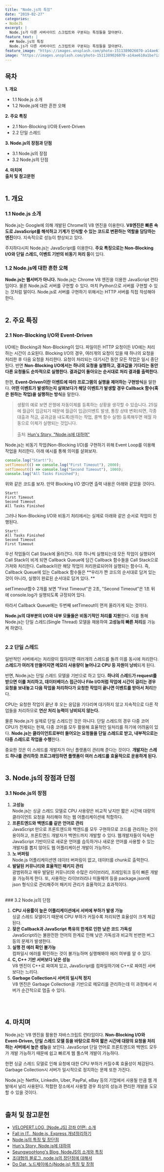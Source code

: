 ```yaml
---
title: "Node.js의 특징"
date: "2019-02-27"
categories:
- NodeJS
excerpt: |
  Node.js가 다른 서버사이드 스크립트와 구분되는 특징들을 알아본다.
feature_text: |
  ## Node.js의 특징
  Node.js가 다른 서버사이드 스크립트와 구분되는 특징들을 알아본다.
feature_image: "https://images.unsplash.com/photo-1511389026070-a14ae610a1be?ixlib=rb-1.2.1&ixid=eyJhcHBfaWQiOjEyMDd9&auto=format&fit=crop&w=1350&q=80"
image: "https://images.unsplash.com/photo-1511389026070-a14ae610a1be?ixlib=rb-1.2.1&ixid=eyJhcHBfaWQiOjEyMDd9&auto=format&fit=crop&w=1350&q=80"
---
```


## 목차
**1. 개요**
- 1.1 Node.js 소개
- 1.2 Node.js에 대한 흔한 오해

**2. 주요 특징**
- 2.1 Non-Blocking I/O와 Event-Driven
- 2.2 단일 스레드
  
**3. Node.js의 장점과 단점**
- 3.1 Node.js의 장점
- 3.2 Node.js의 단점
  
**4. 마치며**<br />
**출처 및 참고문헌**
<br /><br />
## 1. 개요
### 1.1 Node.js 소개
Node.js는 Google에 의해 개발된 Chrome의 V8 엔진을 이용한다. **V8엔진은 빠른 속도로 JavaScript를 해석하고 기계가 인식할 수 있는 코드로 변환하는 역할을 담당하는 엔진**이다. 지속적으로 성능이 향상되고 있다.

주지하다시피 Node.js는 JavaScript를 이용한다. **주요 특징으로는 Non-Blocking I/O와 단일 스레드, 이벤트 기반의 비동기 처리 등**이 있다.
### 1.2 Node.js에 대한 흔한 오해
**Node.js는 웹서버가 아니다.** Node.js는 Chrome V8 엔진을 이용한 JavaScript 런타임이다. 물론 Node.js로 서버를 구현할 수 있다. 마치 Python으로 서버를 구현할 수 있는 것처럼 말이다. Node.js로 서버를 구현하기 위해서는 HTTP 서버를 직접 작성해야 한다.
<br /><br />
## 2. 주요 특징
### 2.1 Non-Blocking I/O와 Event-Driven
I/O에는 Blocking과 Non-Blocking이 있다. 파일이든 HTTP 요청이든 I/O에는 처리하는 시간이 소요된다. Blocking I/O의 경우, 여러개의 요청이 있을 때 하나의 요청을 처리한 후 다음 요청을 처리한다. 요청이 처리되는 대기시간 동안 모든 작업은 일시 중단된다. 반면 **Non-Blocking I/O에서는 하나의 요청을 실행하고, 결과값을 기다리는 동안 다른 요청들도 순차적으로 실행한다. 결과값이 돌아오는 순서대로 처리 결과를 출력한다.**

한편, **Event-Driven이란 이벤트에 따라 프로그램의 실행을 제어하는 구현방식**을 말한다. **어떤 이벤트가 발생하는지 살펴보다가 해당 이벤트가 발생할 경우 Callback 함수(혹은 원하는 작업)을 실행하는 방식**을 말한다.

> 생활의 예로 보면 은행에 자동이체를 등록하는 상황을 생각할 수 있습니다. 25일에 월급이 입금되기 때문에 월급이 입금(이벤트 발생, 통장 상태 변화)되면, 각종 대출과 적금, 공과금을 내도록(원하는 작업, 콜백 함수 실행) 등록해두면 매월 자동으로 이체가 실행되는 것입니다. <br /><br />
>  출처: [Hun's Story, "Node.js에 대하여"](https://huni.org/node-js%EC%97%90-%EB%8C%80%ED%95%98%EC%97%AC-48d0a5af438b)


Node.js는 비동기 작업(Non-Blocking I/O)를 구현하기 위해 Event Loop를 이용해 작업을 처리한다. 아래 예시를 통해 의미를 살펴보자.
```javascript
console.log("Start!");
setTimeout(() => console.log("First Timeout"), 2000);
setTimeout(() => console.log("Second Timeout"), 1000);
console.log("All Tasks Finished");
```
위와 같은 코드를 보자.
만약 Blocking I/O 였다면 출력 내용은 아래와 같았을 것이다.

```
Start!
First Timeout
Second Timeout
All Tasks Finished
```
그러나 Non-Blocking I/O와 비동기 처리에서는 실제로 아래와 같은 순서로 작업이 진행된다.

```
Start!
All Tasks Finished
Second Timeout
First Timeout
```
우선 작업들이 Call Stack에 올라간다. 이후 하나씩 실행되는데 모든 작업이 실행되어 Call Stack이 비게 되면 Callback Queue에 담긴 Callback 함수들을 Call Stack으로 가져와 처리한다. Callback이란 해당 작업이 처리완료되어야 실행되는 함수다. 즉, Callback Queue에 있는 Callback 함수들은 **우리가 짠 코드의 순서대로 담겨 있는 것이 아니라, 실행이 완료된 순서대로 담겨 있다. **

setTimeout함수 2개를 보면 "First Timeout"은 2초, "Second Timeout"은 1초 뒤에 console.log가 실행되도록 규정되어 있다.

따라서 Callback Queue에는 두번째 setTimeout이 먼저 올라가게 되는 것이다.

**Node.js의 대부분의 I/O와 내부 모듈들은 비동기적인 처리를 지원**한다. 이를 통해 Node.js는 단일 스레드(Single Thread) 모델을 채용하여 **고성능의 빠른 처리**를 가능케 하였다.
<br /><br />
### 2.2 단일 스레드
일반적인 서버에서는 처리량이 많아지면 여러개의 스레드를 돌려 이를 동시에 처리한다. **스레드가 여러개 만들어지면 메모리 사용량이 늘어나고 CPU 등 자원이 낭비**되게 된다.

반면, Node.js는 단일 스레드 모델을 기반으로 하고 있다. **하나의 스레드가 request를 받으면 이를 처리하고, 데이터베이스 접근이나 File I/O처럼 작업에 시간이 걸리는 경우 요청을 보내놓고 다음 작업을 처리하다가 요청한 작업이 끝나면 이벤트를 받아서 처리**한다.

CPU는 요청한 작업이 끝난 후 오는 응답을 기다리며 대기하지 않고 지속적으로 다른 작업들을 처리하므로 **연산 처리 능력이 낭비되지 않는다.**

물론 Node.js가 실제로 단일 스레드인 것은 아니다. 단일 스레드의 경우 다중 코어 CPU가 전제되는 현재, 다중 코어를 모두 활용해 효율적인 일처리를 하기에 어려움이 있다. **Node.js는 클라이언트로부터 들어오는 요청들을 단일 스레드로 받고, 내부적으로는 다중 스레드로 작업을 수행**한다.

중요한 것은 이 스레드를 개발자가 아닌 플랫폼이 관리해 준다는 것이다. **개발자는 스레드 하나를 관리하듯 프로그래밍하면 플랫폼이 여러 스레드를 효율적으로 운용하게 된다.**
<br /><br />
## 3. Node.js의 장점과 단점
### 3.1 Node.js의 장점
1. **고성능**<br />
    Node.js는 싱글 스레드 모델로 CPU 사용량은 비교적 낮지만 짧은 시간에 대량의 클라이언트 요청을 처리해야 하는 웹 어플리케이션에 적합하다.
2. **프론트엔드와 백엔드를 같은 언어로 관리**<br />
   JavaScript 만으로 프론트엔드와 백엔드를 모두 구현하므로 코드를 관리하는 것이 용이하고, 프론트엔드 개발자가 백엔드까지 개발할 수 있다. 웹개발자들이 익숙한 JavaScript 기반이므로 새로운 언어를 습득하거나 새로운 언어를 사용할 수 있는 개발자를 뽑지 않아도 웹 어플리케이션 개발이 가능하다.
3. **노 버퍼링**<br />
   Node.js 어플리케이션엔 데이터 버퍼링이 없고, 데이터를 chunk로 출력한다.
4. **발달된 커뮤니티와 효율적인 패키지 관리**<br />
   광범위하고 매우 발달된 커뮤니티와 수많은 라이브러리, 프레임워크 등이 빠른 개발을 가능하게 한다. 또, 사용하는 라이브러리나 미들웨어 등을 package.json에 json 형식으로 관리해주어 패키지 관리가 효율적이고 효과적이다.
    

<br />
### 3.2 Node.js의 단점

1. **CPU 사용률이 높은 어플리케이션에서 서버에 부하가 발생 가능**<br />
   싱글 스레드 모델이기 때문에 CPU 부하가 커질수록 처리되면 효율성이 크게 체감된다.
2. **잦은 Callback과 JavaScript 특유의 한계로 인한 낮은 코드 가독성**<br />
   JavaScript라는 불완전한 언어의 한계로 인해 낮은 가독성과 비교적 빈번한 버그 등의 문제가 발생한다.
3. **실행 전 에러 확인 불가능**<br />
   컴파일시 에러를 확인하는 것이 불가능하며 실행해봐야 에러 여부를 알 수 있다.
4. **C, C++ 기반 서버보다 낮은 성능**<br />
   V8 엔진이 C++로 짜여져 있고, JavaScript를 컴파일하기에 C++로 짜여진 서버보다는 느리다.
5. **Garbage Collection시 서버의 일시적 정지**<br />
   V8 엔진은 Garbage Collection을 기반으로 메모리를 관리하는데 이 과정에서 서버가 순간적으로 멈출 수 있다.

<br /><br />
## 4. 마치며
Node.js는 V8 엔진을 활용한 자바스크립트 런타임이다. **Non-Blocking I/O와 Event-Driven, 단일 스레드 모델 등을 바탕으로 하여 짧은 시간에 대량의 요청을 처리하는 서버에서 높은 성능**을 보인다. JavaScript 단일 언어로 프론트엔드와 백엔드 모두가 개발 가능하기 때문에 쉽고 빠르게 웹 풀스택 개발이 가능하다.

한편 싱글 스레드 모델로 인해 요청에 대한 CPU 부하가 커질수록 효율성이 체감된다. Garbage Collection시 서버가 일시적으로 정지하는 문제 또한 가진다.

Node.js는 Netflix, LinkedIn, Uber, PayPal, eBay 등의 기업에서 사용될 만큼 웹 개발에서 널리 사용된다. 적합한 장소에서 사용할 경우 최상의 성능과 편리한 개발을 도모할 수 있을 것이다.
<br /><br />
## 출처 및 참고문헌
- [VELOPERT.LOG, [Node.JS] 강좌 01편: 소개](https://velopert.com/133)
- [Fall in IT., Node.js, Express 개념정리하기](https://ithub.tistory.com/32)
- [Node.js의 특징 및 장단점](https://goodgid.github.io/Node-Pros-and-Cons/)
- [Hun's Story, Node.js에 대하여](https://huni.org/node-js%EC%97%90-%EB%8C%80%ED%95%98%EC%97%AC-48d0a5af438b)
- [SeungwooHong's Blog, NodeJS의 소개와 특징](https://seungwoohong.tistory.com/7)
- [조대협의 블로그, node.js의 장단점에 대해서](https://bcho.tistory.com/876)
- [Do Dat, 노드제이에스(Node.js) 특징 및 장점](https://jayzzz.tistory.com/55)

